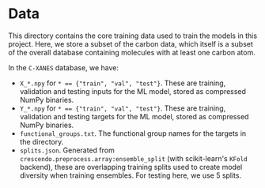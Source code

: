# Data

This directory contains the core training data used to train the models in this project. Here, we store a subset of the carbon data, which itself is a subset of the overall database containing molecules with at least one carbon atom.

In the `C-XANES` database, we have:

-   `X_*.npy` for `* == {"train", "val", "test"}`. These are training, validation and testing inputs for the ML model, stored as compressed NumPy binaries.
-   `Y_*.npy` for `* == {"train", "val", "test"}`. These are training, validation and testing targets for the ML model, stored as compressed NumPy binaries.
-   `functional_groups.txt`. The functional group names for the targets in the directory.
-   `splits.json`. Generated from `crescendo.preprocess.array:ensemble_split` (with scikit-learn's `KFold` backend), these are overlapping training splits used to create model diversity when training ensembles. For testing here, we use 5 splits.
